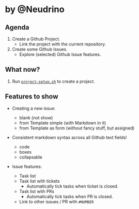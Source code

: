 # by @Neudrino

## Agenda

1. Create a Github Project.
   - Link the project with the current repository.
1. Create some Github Issues.
   - Explore (selected) Github Issue features.

## What now?

1. Run [`project-setup.sh`](./project-setup.sh) to create a project.

## Features to show

- Creating a new issue:
  - blank (not show)
  - from Template simple (with Markdown in it)
  - from Template as form (without fancy stuff, but assigned)

- Consistent markdown syntax across all Github text fields!
  - code
  - boxes
  - collapsable

- Issue features:
  - Task list
  - Task list with tickets
    - Automatically tick tasks when ticket is closed.
  - Task list with PRs
    - Automatically tick tasks when PR is closed.
  - Link to other issues / PR with `#NUMBER`